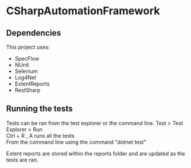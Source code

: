# CSharpAutomationFramework
## Dependencies
This project uses:
- SpecFlow
- NUnit
- Selenium
- Log4Net
- ExtentReports
- RestSharp

## Running the tests
Tests can be ran from the test explorer or the command line. 
Test > Test Explorer > Run  
Ctrl + R , A runs all the tests  
From the command line using the command "dotnet test"  

Extent reports are stored within the reports folder and are updated as the tests are ran.


